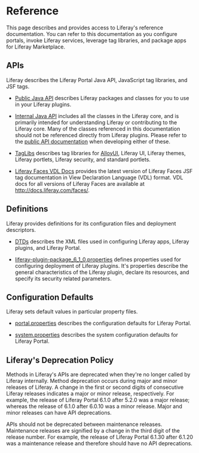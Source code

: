 # Reference [](id=reference)

This page describes and provides access to Liferay's reference documentation.
You can refer to this documentation as you configure portals, invoke Liferay
services, leverage tag libraries, and package apps for Liferay Marketplace. 

## APIs

Liferay describes the Liferay Portal Java API, JavaScript tag libraries, and JSF
tags. 

- [Public Java API](http://docs.liferay.com/portal/6.1/javadocs/)
describes Liferay packages and classes for you to use in your Liferay plugins. 

- [Internal Java API](http://docs.liferay.com/portal/6.1/javadocs-all/)
includes all the classes in the Liferay core, and is primarily intended for
understanding Liferay or contributing to the Liferay core. Many of the classes
referenced in this documentation should not be referenced directly from Liferay
plugins. Please refer to the
[public API documentation](http://docs.liferay.com/portal/6.1/javadocs/) when
developing either of these. 

- [TagLibs](http://docs.liferay.com/portal/6.1/taglibs/) describes tag libraries
for [AlloyUI](http://alloyui.com/), Liferay UI, Liferay themes, Liferay
portlets, Liferay security, and standard portlets.  

- [Liferay Faces VDL Docs](http://docs.liferay.com/faces/3.1/vdldoc/) provides
the latest version of Liferay Faces JSF tag documentation in View Declaration
Language (VDL) format. VDL docs for all versions of Liferay Faces are available
at <http://docs.liferay.com/faces/>. 

## Definitions

Liferay provides definitions for its configuration files and deployment
descriptors. 

- [DTDs](http://docs.liferay.com/portal/6.1/definitions/) describes the XML
files used in configuring Liferay apps, Liferay plugins, and Liferay Portal. 

- [liferay-plugin-package_6_1_0.properties](http://docs.liferay.com/portal/6.1/propertiesdoc/liferay-plugin-package_6_1_0.properties.html)
defines properties used for configuring deployment of Liferay plugins. It's
properties describe the general characteristics of the Liferay plugin, declare
its resources, and specify its security related parameters.  

## Configuration Defaults

Liferay sets default values in particular property files.

- [portal.properties](http://docs.liferay.com/portal/6.1/propertiesdoc/portal.properties.html)
describes the configuration defaults for Liferay Portal. 

- [system.properties](http://docs.liferay.com/portal/6.1/propertiesdoc/system.properties.html)
describes the system configuration defaults for Liferay Portal. 

## Liferay's Deprecation Policy

Methods in Liferay's APIs are deprecated when they're no longer called by
Liferay internally. Method deprecation occurs during major and minor releases of
Liferay. A change in the first or second digits of consecutive Liferay releases
indicates a major or minor release, respectively. For example, the release of
Liferay Portal 6.1.0 after 5.2.0 was a major release; whereas the release of
6.1.0 after 6.0.10 was a minor release. Major and minor releases can have API
deprecations. 

APIs should not be deprecated between maintenance releases. Maintenance releases
are signified by a change in the third digit of the release number. For example,
the release of Liferay Portal 6.1.30 after 6.1.20 was a maintenance release and
therefore should have no API deprecations. 
